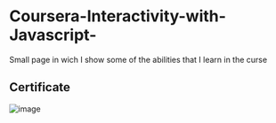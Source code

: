 # Coursera-Interactivity-with-Javascript-
Small page in wich I show some of the abilities that I learn in the curse

## Certificate
![image](https://github.com/EmilioVidal/Coursera-Interactivity-with-Javascript-/assets/149820545/6008be0d-7fd9-490f-adec-7dd682ec4a03)

